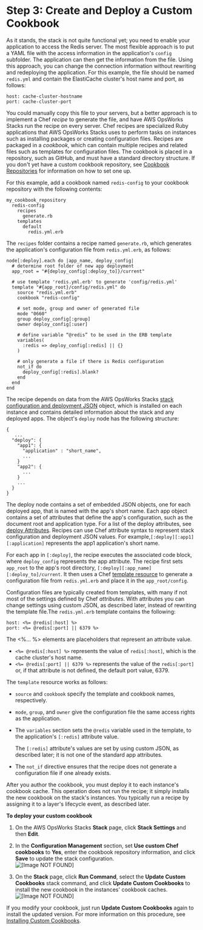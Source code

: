 # Step 3: Create and Deploy a Custom Cookbook<a name="other-services-redis-cookbook"></a>

As it stands, the stack is not quite functional yet; you need to enable your application to access the Redis server\. The most flexible approach is to put a YAML file with the access information in the application's `config` subfolder\. The application can then get the information from the file\. Using this approach, you can change the connection information without rewriting and redeploying the application\. For this example, the file should be named `redis.yml` and contain the ElastiCache cluster's host name and port, as follows:

```
host: cache-cluster-hostname
port: cache-cluster-port
```

You could manually copy this file to your servers, but a better approach is to implement a Chef *recipe* to generate the file, and have AWS OpsWorks Stacks run the recipe on every server\. Chef recipes are specialized Ruby applications that AWS OpsWorks Stacks uses to perform tasks on instances such as installing packages or creating configuration files\. Recipes are packaged in a *cookbook*, which can contain multiple recipes and related files such as templates for configuration files\. The cookbook is placed in a repository, such as GitHub, and must have a standard directory structure\. If you don't yet have a custom cookbook repository, see [Cookbook Repositories](workingcookbook-installingcustom-repo.md) for information on how to set one up\.

For this example, add a cookbook named `redis-config` to your cookbook repository with the following contents:

```
my_cookbook_repository
  redis-config
    recipes
      generate.rb
    templates
      default
        redis.yml.erb
```

The `recipes` folder contains a recipe named `generate.rb`, which generates the application's configuration file from `redis.yml.erb`, as follows:

```
node[:deploy].each do |app_name, deploy_config|
  # determine root folder of new app deployment
  app_root = "#{deploy_config[:deploy_to]}/current"

  # use template 'redis.yml.erb' to generate 'config/redis.yml'
  template "#{app_root}/config/redis.yml" do
    source "redis.yml.erb"
    cookbook "redis-config"

    # set mode, group and owner of generated file
    mode "0660"
    group deploy_config[:group]
    owner deploy_config[:user]

    # define variable “@redis” to be used in the ERB template
    variables(
      :redis => deploy_config[:redis] || {}
    )

    # only generate a file if there is Redis configuration
    not_if do
      deploy_config[:redis].blank?
    end
  end
end
```

The recipe depends on data from the AWS OpsWorks Stacks [stack configuration and deployment JSON](workingcookbook-json.md) object, which is installed on each instance and contains detailed information about the stack and any deployed apps\. The object's `deploy` node has the following structure:

```
{
   ...
  "deploy": {
    "app1": {
      "application" : "short_name",
      ...
    }
    "app2": {
      ...
    }
    ...
  }
}
```

The deploy node contains a set of embedded JSON objects, one for each deployed app, that is named with the app's short name\. Each app object contains a set of attributes that define the app's configuration, such as the document root and application type\. For a list of the deploy attributes, see [deploy Attributes](attributes-json-deploy.md)\. Recipes can use Chef attribute syntax to represent stack configuration and deployment JSON values\. For example,`[:deploy][:app1][:application]` represents the app1 application's short name\. 

For each app in `[:deploy]`, the recipe executes the associated code block, where `deploy_config` represents the app attribute\. The recipe first sets `app_root` to the app's root directory, `[:deploy][:app_name][:deploy_to]/current`\. It then uses a Chef [template resource](https://docs.chef.io/chef/resources.html#template) to generate a configuration file from `redis.yml.erb` and place it in the `app_root/config`\.

 Configuration files are typically created from templates, with many if not most of the settings defined by Chef *attributes*\. With attributes you can change settings using custom JSON, as described later, instead of rewriting the template file\.The `redis.yml.erb` template contains the following:

```
host: <%= @redis[:host] %>
port: <%= @redis[:port] || 6379 %>
```

The <%\.\.\. %> elements are placeholders that represent an attribute value\.
+ `<%= @redis[:host] %>` represents the value of `redis[:host]`, which is the cache cluster's host name\.
+ `<%= @redis[:port] || 6379 %>` represents the value of the `redis[:port]` or, if that attribute is not defined, the default port value, 6379\.

The `template` resource works as follows:
+ `source` and `cookbook` specify the template and cookbook names, respectively\.
+ `mode`, `group`, and `owner` give the configuration file the same access rights as the application\.
+ The `variables` section sets the `@redis` variable used in the template, to the application's `[:redis]` attribute value\.

  The `[:redis]` attribute's values are set by using custom JSON, as described later; it is not one of the standard app attributes\.
+ The `not_if` directive ensures that the recipe does not generate a configuration file if one already exists\.

After you author the cookbook, you must deploy it to each instance's cookbook cache\. This operation does not run the recipe; it simply installs the new cookbook on the stack's instances\. You typically run a recipe by assigning it to a layer's lifecycle event, as described later\.

**To deploy your custom cookbook**

1. On the AWS OpsWorks Stacks **Stack** page, click **Stack Settings** and then **Edit**\.

1. In the **Configuration Management** section, set **Use custom Chef cookbooks** to **Yes**, enter the cookbook repository information, and click **Save** to update the stack configuration\.  
![\[Image NOT FOUND\]](http://docs.aws.amazon.com/opsworks/latest/userguide/images/redis_walkthrough_cookbook.png)

1. On the **Stack** page, click **Run Command**, select the **Update Custom Cookbooks** stack command, and click **Update Custom Cookbooks** to install the new cookbook in the instances' cookbook caches\.   
![\[Image NOT FOUND\]](http://docs.aws.amazon.com/opsworks/latest/userguide/images/redis_walkthrough_command.png)

If you modify your cookbook, just run **Update Custom Cookbooks** again to install the updated version\. For more information on this procedure, see [Installing Custom Cookbooks](workingcookbook-installingcustom-enable.md)\.